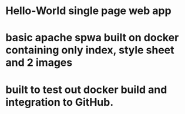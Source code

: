 # Hello-World single page web app
# basic apache spwa built on docker containing only index, style sheet and 2 images
# built to test out docker build and integration to GitHub.
